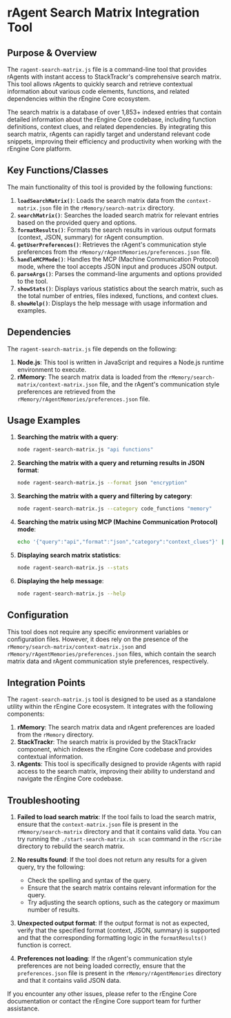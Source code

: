 # rAgent Search Matrix Integration Tool

## Purpose & Overview

The `ragent-search-matrix.js` file is a command-line tool that provides rAgents with instant access to StackTrackr's comprehensive search matrix. This tool allows rAgents to quickly search and retrieve contextual information about various code elements, functions, and related dependencies within the rEngine Core ecosystem.

The search matrix is a database of over 1,853+ indexed entries that contain detailed information about the rEngine Core codebase, including function definitions, context clues, and related dependencies. By integrating this search matrix, rAgents can rapidly target and understand relevant code snippets, improving their efficiency and productivity when working with the rEngine Core platform.

## Key Functions/Classes

The main functionality of this tool is provided by the following functions:

1. **`loadSearchMatrix()`**: Loads the search matrix data from the `context-matrix.json` file in the `rMemory/search-matrix` directory.
2. **`searchMatrix()`**: Searches the loaded search matrix for relevant entries based on the provided query and options.
3. **`formatResults()`**: Formats the search results in various output formats (context, JSON, summary) for rAgent consumption.
4. **`getUserPreferences()`**: Retrieves the rAgent's communication style preferences from the `rMemory/rAgentMemories/preferences.json` file.
5. **`handleMCPMode()`**: Handles the MCP (Machine Communication Protocol) mode, where the tool accepts JSON input and produces JSON output.
6. **`parseArgs()`**: Parses the command-line arguments and options provided to the tool.
7. **`showStats()`**: Displays various statistics about the search matrix, such as the total number of entries, files indexed, functions, and context clues.
8. **`showHelp()`**: Displays the help message with usage information and examples.

## Dependencies

The `ragent-search-matrix.js` file depends on the following:

1. **Node.js**: This tool is written in JavaScript and requires a Node.js runtime environment to execute.
2. **rMemory**: The search matrix data is loaded from the `rMemory/search-matrix/context-matrix.json` file, and the rAgent's communication style preferences are retrieved from the `rMemory/rAgentMemories/preferences.json` file.

## Usage Examples

1. **Searching the matrix with a query**:

   ```bash
   node ragent-search-matrix.js "api functions"
   ```

1. **Searching the matrix with a query and returning results in JSON format**:

   ```bash
   node ragent-search-matrix.js --format json "encryption"
   ```

1. **Searching the matrix with a query and filtering by category**:

   ```bash
   node ragent-search-matrix.js --category code_functions "memory"
   ```

1. **Searching the matrix using MCP (Machine Communication Protocol) mode**:

   ```bash
   echo '{"query":"api","format":"json","category":"context_clues"}' | node ragent-search-matrix.js --mcp
   ```

1. **Displaying search matrix statistics**:

   ```bash
   node ragent-search-matrix.js --stats
   ```

1. **Displaying the help message**:

   ```bash
   node ragent-search-matrix.js --help
   ```

## Configuration

This tool does not require any specific environment variables or configuration files. However, it does rely on the presence of the `rMemory/search-matrix/context-matrix.json` and `rMemory/rAgentMemories/preferences.json` files, which contain the search matrix data and rAgent communication style preferences, respectively.

## Integration Points

The `ragent-search-matrix.js` tool is designed to be used as a standalone utility within the rEngine Core ecosystem. It integrates with the following components:

1. **rMemory**: The search matrix data and rAgent preferences are loaded from the `rMemory` directory.
2. **StackTrackr**: The search matrix is provided by the StackTrackr component, which indexes the rEngine Core codebase and provides contextual information.
3. **rAgents**: This tool is specifically designed to provide rAgents with rapid access to the search matrix, improving their ability to understand and navigate the rEngine Core codebase.

## Troubleshooting

1. **Failed to load search matrix**: If the tool fails to load the search matrix, ensure that the `context-matrix.json` file is present in the `rMemory/search-matrix` directory and that it contains valid data. You can try running the `./start-search-matrix.sh scan` command in the `rScribe` directory to rebuild the search matrix.

1. **No results found**: If the tool does not return any results for a given query, try the following:
   - Check the spelling and syntax of the query.
   - Ensure that the search matrix contains relevant information for the query.
   - Try adjusting the search options, such as the category or maximum number of results.

1. **Unexpected output format**: If the output format is not as expected, verify that the specified format (context, JSON, summary) is supported and that the corresponding formatting logic in the `formatResults()` function is correct.

1. **Preferences not loading**: If the rAgent's communication style preferences are not being loaded correctly, ensure that the `preferences.json` file is present in the `rMemory/rAgentMemories` directory and that it contains valid JSON data.

If you encounter any other issues, please refer to the rEngine Core documentation or contact the rEngine Core support team for further assistance.
